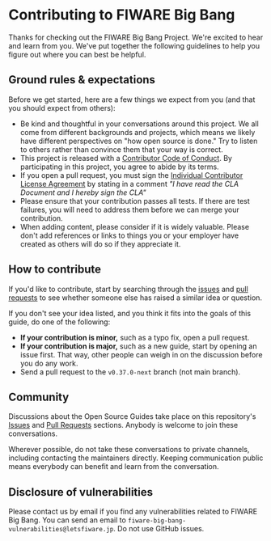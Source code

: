 # Contributing to FIWARE Big Bang

Thanks for checking out the FIWARE Big Bang Project. We're excited to hear and learn from you. We've put together the following
guidelines to help you figure out where you can best be helpful.

## Ground rules & expectations

Before we get started, here are a few things we expect from you (and that you should expect from others):

-   Be kind and thoughtful in your conversations around this project. We all come from different backgrounds and
    projects, which means we likely have different perspectives on "how open source is done." Try to listen to others
    rather than convince them that your way is correct.
-   This project is released with a [Contributor Code of Conduct](./CODE_OF_CONDUCT.md). By participating in this
    project, you agree to abide by its terms.
-   If you open a pull request, you must sign the
    [Individual Contributor License Agreement](https://github.com/lets-fiware/FIWARE-Big-Bang/blob/main/FIWARE-Big-Bang-individual-cla.pdf) by
    stating in a comment _"I have read the CLA Document and I hereby sign the CLA"_
-   Please ensure that your contribution passes all tests. If there are test failures, you will need to address them
    before we can merge your contribution.
-   When adding content, please consider if it is widely valuable. Please don't add references or links to things you or
    your employer have created as others will do so if they appreciate it.

## How to contribute

If you'd like to contribute, start by searching through the [issues](https://github.com/lets-fiware/FIWARE-Big-Bang/issues) and
[pull requests](https://github.com/lets-fiware/FIWARE-Big-Bang/pulls) to see whether someone else has raised a similar idea or
question.

If you don't see your idea listed, and you think it fits into the goals of this guide, do one of the following:

-   **If your contribution is minor,** such as a typo fix, open a pull request.
-   **If your contribution is major,** such as a new guide, start by opening an issue first. That way, other people can
    weigh in on the discussion before you do any work.
-   Send a pull request to the `v0.37.0-next` branch (not main branch).

## Community

Discussions about the Open Source Guides take place on this repository's
[Issues](https://github.com/lets-fiware/FIWARE-Big-Bang/issues) and [Pull Requests](https://github.com/lets-fiware/FIWARE-Big-Bang/pulls)
sections. Anybody is welcome to join these conversations.

Wherever possible, do not take these conversations to private channels, including contacting the maintainers directly.
Keeping communication public means everybody can benefit and learn from the conversation.

## Disclosure of vulnerabilities

Please contact us by email if you find any vulnerabilities related to FIWARE Big Bang.
You can send an email to `fiware-big-bang-vulnerabilities@letsfiware.jp`. Do not use GitHub issues.
